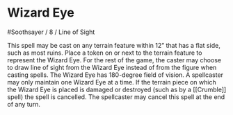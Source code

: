 # Wizard Eye
#Soothsayer / 8 / Line of Sight

This spell may be cast on any terrain feature within 12” that has a flat side, such as most ruins. Place a token on or next to the terrain feature to represent the Wizard Eye. For the rest of the game, the caster may choose to draw line of sight from the Wizard Eye instead of from the figure when casting spells. The Wizard Eye has 180-degree field of vision. A spellcaster may only maintain one Wizard Eye at a time. If the terrain piece on which the Wizard Eye is placed is damaged or destroyed (such as by a [[Crumble]] spell) the spell is cancelled. The spellcaster may cancel this spell at the end of any turn.